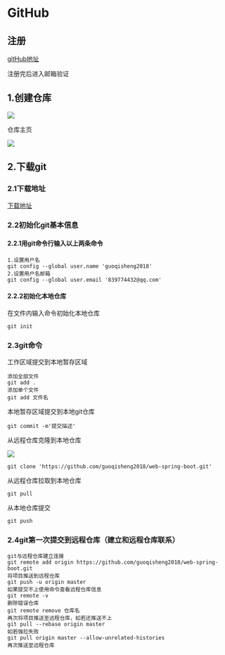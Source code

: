 # GitHub

## 注册

[gitHub地址](https://github.com/)

注册完后进入邮箱验证

## 1.创建仓库

![](C:\Users\Administrator\Desktop\截屏\github\1589008351(1).png)

仓库主页

![](C:\Users\Administrator\Desktop\截屏\github\1589009090(1).png)

## 2.下载git

### 2.1下载地址

[下载地址](https://git-scm.com/downloads)

### 2.2初始化git基本信息

#### 2.2.1用git命令行输入以上两条命令

```
1.设置用户名
git config --global user.name 'guoqisheng2018'
2.设置用户名邮箱
git config --global user.email '839774432@qq.com'
```

#### 2.2.2初始化本地仓库

在文件内输入命令初始化本地仓库

```
git init
```

### 2.3git命令

工作区域提交到本地暂存区域

```
添加全部文件
git add .
添加单个文件
git add 文件名
```

本地暂存区域提交到本地git仓库

```
git commit -m'提交描述'
```

从远程仓库克隆到本地仓库

![](C:\Users\Administrator\Desktop\截屏\github\1589035895(1).png)

```
git clone 'https://github.com/guoqisheng2018/web-spring-boot.git'
```

从远程仓库拉取到本地仓库

```
git pull
```

从本地仓库提交

```
git push
```

### 2.4git第一次提交到远程仓库（建立和远程仓库联系）

```
git与远程仓库建立连接
git remote add origin https://github.com/guoqisheng2018/web-spring-boot.git
将项目推送到远程仓库
git push -u origin master 
如果提交不上使用命令查看远程仓库信息
git remote -v
删除错误仓库
git remote remove 仓库名
再次将项目推送至远程仓库，如若还推送不上
git pull --rebase origin master
如若强拉失败
git pull origin master --allow-unrelated-histories
再次推送至远程仓库
```







